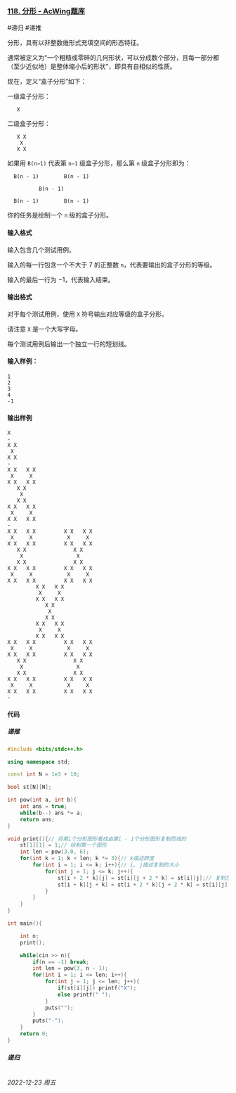 ### [118. 分形 - AcWing题库](https://www.acwing.com/problem/content/120/)

#递归 #递推

分形，具有以非整数维形式充填空间的形态特征。

通常被定义为“一个粗糙或零碎的几何形状，可以分成数个部分，且每一部分都（至少近似地）是整体缩小后的形状”，即具有自相似的性质。

现在，定义“盒子分形”如下：

一级盒子分形：

```
   X
```

二级盒子分形：

```
   X X
    X
   X X
```

如果用 `B(n−1)` 代表第 `n−1` 级盒子分形，那么第 `n` 级盒子分形即为：

```
  B(n - 1)        B(n - 1)

          B(n - 1)

  B(n - 1)        B(n - 1)
```

你的任务是绘制一个 `n` 级的盒子分形。

#### 输入格式

输入包含几个测试用例。

输入的每一行包含一个不大于 7 的正整数 `n`，代表要输出的盒子分形的等级。

输入的最后一行为 −1，代表输入结束。

#### 输出格式

对于每个测试用例，使用 `X` 符号输出对应等级的盒子分形。

请注意 `X` 是一个大写字母。

每个测试用例后输出一个独立一行的短划线。

#### 输入样例：

```
1
2
3
4
-1
```

#### 输出样例

```
X
-
X X
 X
X X
-
X X   X X
 X     X
X X   X X
   X X
    X
   X X
X X   X X
 X     X
X X   X X
-
X X   X X         X X   X X
 X     X           X     X
X X   X X         X X   X X
   X X               X X
    X                 X
   X X               X X
X X   X X         X X   X X
 X     X           X     X
X X   X X         X X   X X
         X X   X X
          X     X
         X X   X X
            X X
             X
            X X
         X X   X X
          X     X
         X X   X X
X X   X X         X X   X X
 X     X           X     X
X X   X X         X X   X X
   X X               X X
    X                 X
   X X               X X
X X   X X         X X   X X
 X     X           X     X
X X   X X         X X   X X
-
```

#### 代码

##### 递推

```cpp
#include <bits/stdc++.h>

using namespace std;

const int N = 1e3 + 10;

bool st[N][N];

int pow(int a, int b){
    int ans = true;
    while(b--) ans *= a;
    return ans;
}

void print(){// 将第i个分形图形看成由第i - 1个分形图形复制而成的
    st[1][1] = 1;// 绘制第一个图形
    int len = pow(3.0, 6);
    for(int k = 1; k < len; k *= 3){// k描述跨度
        for(int i = 1; i <= k; i++){// i, j描述复制的大小
            for(int j = 1; j <= k; j++){
                st[i + 2 * k][j] = st[i][j + 2 * k] = st[i][j];// 复制左下与右上角
                st[i + k][j + k] = st[i + 2 * k][j + 2 * k] = st[i][j];// 复制中间与右下角
            }
        }
    }    
}

int main(){

    int n;
    print();

    while(cin >> n){
        if(n == -1) break;
        int len = pow(3, n - 1);
        for(int i = 1; i <= len; i++){
            for(int j = 1; j <= len; j++){
                if(st[i][j]) printf("X");
                else printf(" ");
            }
            puts("");
        }
        puts("-");
    }
    return 0;
}
```

##### 递归

```cpp
```




*2022-12-23 周五*
